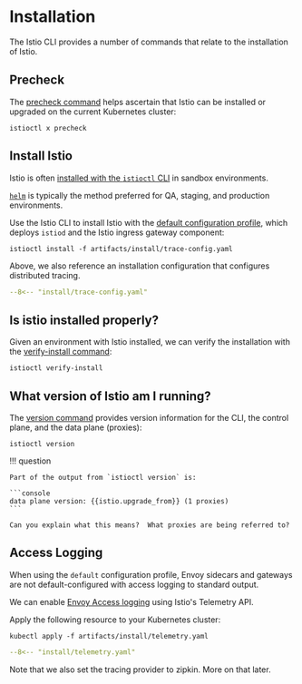 # Installation

The Istio CLI provides a number of commands that relate to the installation of Istio.

## Precheck

The [precheck command](https://istio.io/latest/docs/reference/commands/istioctl/#istioctl-experimental-precheck) helps ascertain that Istio can be installed or upgraded on the current Kubernetes cluster:

```shell
istioctl x precheck
```

## Install Istio

Istio is often [installed with the `istioctl` CLI](https://istio.io/latest/docs/setup/install/istioctl/) in sandbox environments.

[`helm`](https://istio.io/latest/docs/setup/install/helm/) is typically the method preferred for QA, staging, and production environments.

Use the Istio CLI to install Istio with the [default configuration profile](https://istio.io/latest/docs/setup/additional-setup/config-profiles/), which deploys `istiod` and the Istio ingress gateway component:

```shell
istioctl install -f artifacts/install/trace-config.yaml
```

Above, we also reference an installation configuration that configures distributed tracing.

```yaml linenums="1"
--8<-- "install/trace-config.yaml"
```

## Is istio installed properly?

Given an environment with Istio installed, we can verify the installation with the [verify-install command](https://istio.io/latest/docs/reference/commands/istioctl/#istioctl-verify-install):

```shell
istioctl verify-install
```

## What version of Istio am I running?

The [version command](https://istio.io/latest/docs/reference/commands/istioctl/#istioctl-version) provides version information for the CLI, the control plane, and the data plane (proxies):

```shell
istioctl version
```

!!! question

    Part of the output from `istioctl version` is:

    ```console
    data plane version: {{istio.upgrade_from}} (1 proxies)
    ```

    Can you explain what this means?  What proxies are being referred to?

## Access Logging

When using the `default` configuration profile, Envoy sidecars and gateways are not default-configured with access logging to standard output.

We can enable [Envoy Access logging](https://istio.io/latest/docs/tasks/observability/logs/access-log/) using Istio's Telemetry API.

Apply the following resource to your Kubernetes cluster:

```shell
kubectl apply -f artifacts/install/telemetry.yaml
```

```yaml linenums="1"
--8<-- "install/telemetry.yaml"
```

Note that we also set the tracing provider to zipkin.  More on that later.
